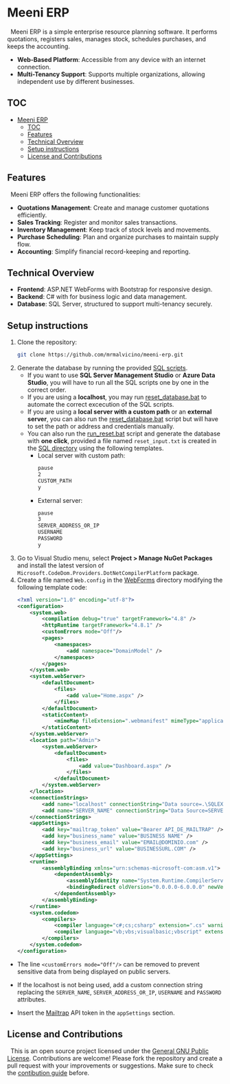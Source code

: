 # Meeni ERP

&nbsp;
Meeni ERP is a simple enterprise resource planning software. It performs quotations, registers sales, manages stock, schedules purchases, and keeps the accounting.

- **Web-Based Platform**: Accessible from any device with an internet connection.
- **Multi-Tenancy Support**: Supports multiple organizations, allowing independent use by different businesses.

## TOC

- [Meeni ERP](#meeni-erp)
	- [TOC](#toc)
	- [Features](#features)
	- [Technical Overview](#technical-overview)
	- [Setup instructions](#setup-instructions)
	- [License and Contributions](#license-and-contributions)

## Features

&nbsp;
Meeni ERP offers the following functionalities:
- **Quotations Management**: Create and manage customer quotations efficiently.
- **Sales Tracking**: Register and monitor sales transactions.
- **Inventory Management**: Keep track of stock levels and movements.
- **Purchase Scheduling**: Plan and organize purchases to maintain supply flow.
- **Accounting**: Simplify financial record-keeping and reporting.

## Technical Overview
- **Frontend**: ASP.NET WebForms with Bootstrap for responsive design.
- **Backend**: C# with for business logic and data management.
- **Database**: SQL Server, structured to support multi-tenancy securely.

## Setup instructions

1. Clone the repository:
	```bash
	git clone https://github.com/mrmalvicino/meeni-erp.git
	```
2. Generate the database by running the provided [SQL scripts](./SQL/).
    - If you want to use **SQL Server Management Studio** or **Azure Data Studio**, you will have to run all the SQL scripts one by one in the correct order.
    - If you are using a **localhost**, you may run [reset_database.bat](./SQL/reset_database.bat) to automate the correct excecution of the SQL scripts.
    - If you are using a **local server with a custom path** or an **external server**, you can also run the [reset_database.bat](./SQL/reset_database.bat) script but will have to set the path or address and credentials manually.
    - You can also run the [run_reset.bat](./SQL/run_reset.bat) script and generate the database with **one click**, provided a file named `reset_input.txt` is created in the [SQL directory](./SQL/) using the following templates.
        - Local server with custom path:
			```txt
			pause
			2
			CUSTOM_PATH
			y
			```
        - External server:
			```txt
			pause
			3
			SERVER_ADDRESS_OR_IP
			USERNAME
			PASSWORD
			y
			```
3. Go to Visual Studio menu, select **Project > Manage NuGet Packages** and install the latest version of `Microsoft.CodeDom.Providers.DotNetCompilerPlatform` package.
4. Create a file named `Web.config` in the [WebForms](./WebForms/) directory modifying the following template code:
	```xml
	<?xml version="1.0" encoding="utf-8"?>
	<configuration>
		<system.web>
			<compilation debug="true" targetFramework="4.8" />
			<httpRuntime targetFramework="4.8.1" />
			<customErrors mode="Off"/>
			<pages>
				<namespaces>
					<add namespace="DomainModel" />
				</namespaces>
			</pages>
		</system.web>
		<system.webServer>
			<defaultDocument>
				<files>
					<add value="Home.aspx" />
				</files>
			</defaultDocument>
			<staticContent>
				<mimeMap fileExtension=".webmanifest" mimeType="application/manifest+json" />
			</staticContent>
		</system.webServer>
		<location path="Admin">
			<system.webServer>
				<defaultDocument>
					<files>
						<add value="Dashboard.aspx" />
					</files>
				</defaultDocument>
			</system.webServer>
		</location>
		<connectionStrings>
			<add name="localhost" connectionString="Data source=.\SQLEXPRESS; Initial Catalog=meeni_erp_db; integrated security=true" providerName="System.Data.SqlClient" />
			<add name="SERVER_NAME" connectionString="Data Source=SERVER_ADDRESS_OR_IP; Initial Catalog=meeni_erp_db; User ID=USERNAME; Password=PASSWORD; Connect Timeout=30;" />
		</connectionStrings>
		<appSettings>
			<add key="mailtrap_token" value="Bearer API_DE_MAILTRAP" />
			<add key="business_name" value="BUSINESS NAME" />
			<add key="business_email" value="EMAIL@DOMINIO.com" />
			<add key="business_url" value="BUSINESSURL.COM" />
		</appSettings>
		<runtime>
			<assemblyBinding xmlns="urn:schemas-microsoft-com:asm.v1">
				<dependentAssembly>
					<assemblyIdentity name="System.Runtime.CompilerServices.Unsafe" publicKeyToken="b03f5f7f11d50a3a" culture="neutral" />
					<bindingRedirect oldVersion="0.0.0.0-6.0.0.0" newVersion="6.0.0.0" />
				</dependentAssembly>
			</assemblyBinding>
		</runtime>
		<system.codedom>
			<compilers>
				<compiler language="c#;cs;csharp" extension=".cs" warningLevel="4" compilerOptions="/langversion:default /nowarn:1659;1699;1701;612;618" type="Microsoft.CodeDom.Providers.DotNetCompilerPlatform.CSharpCodeProvider, Microsoft.CodeDom.Providers.DotNetCompilerPlatform, Version=4.1.0.0, Culture=neutral, PublicKeyToken=31bf3856ad364e35" />
				<compiler language="vb;vbs;visualbasic;vbscript" extension=".vb" warningLevel="4" compilerOptions="/langversion:default /nowarn:41008,40000,40008 /define:_MYTYPE=\&quot;Web\&quot; /optionInfer+" type="Microsoft.CodeDom.Providers.DotNetCompilerPlatform.VBCodeProvider, Microsoft.CodeDom.Providers.DotNetCompilerPlatform, Version=4.1.0.0, Culture=neutral, PublicKeyToken=31bf3856ad364e35" />
			</compilers>
		</system.codedom>
	</configuration>
	```

- The line `<customErrors mode="Off"/>` can be removed to prevent sensitive data from being displayed on public servers.

- If the localhost is not being used, add a custom connection string replacing the `SERVER_NAME`, `SERVER_ADDRESS_OR_IP`, `USERNAME` and `PASSWORD` attributes.

- Insert the [Mailtrap](https://mailtrap.io) API token in the `appSettings` section.

## License and Contributions

&nbsp;
This is an open source project licensed under the [General GNU Public License](./LICENSE).
Contributions are welcome! Please fork the repository and create a pull request with your improvements or suggestions.
Make sure to check the [contibution guide](./doc/contribute.md) before.